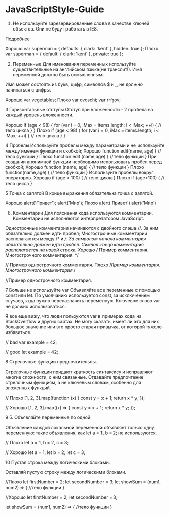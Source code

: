 # JavaScriptStyle-Guide

1. Не используйте зарезервированные слова в качестве ключей объектов. Они не будут работать в IE8.

Подробнее

Хорошо
var superman = {
  defaults: { clark: 'kent' },
  hidden: true
};
Плохо
var superman = {
  default: { clark: 'kent' },
  private: true
};

2. Переменные
Для именования переменных используйте существительные на английском языке(не транслит!). Имя переменной должно быть осмысленным.

Имя может состоять из букв, цифр, символов $ и _, не должно начинаться с цифры.

Хорошо
var vegetables;
Плохо
var ovoschi;
var rrfgov;

3 Горизонтальные отступы
Отступ при вложенности - 2 пробела на каждый уровень вложенности.

Хорошо
if (age < 98) {
  for (var i = 0, iMax = items.length; i < iMax; ++i) {
    // тело цикла
  }
}
Плохо
if (age < 98) {
for (var i = 0, iMax = items.length; i < iMax; ++i) {
// тело цикла
}
}

4 Пробелы
Используйте пробелы между параметрами и не используйте между именем функции и скобкой;
Хорошо
function edit(name, age) {
  // тело функции
}
Плохо
function edit (name,age) {
  // тело функции
}
При создании анонимной функции необходимо использовать пробел перед скобкой;
Хорошо
function (name, age) {
  // тело функции
}
Плохо
function(name,age) {
  // тело функции
}
Используйте пробелы вокруг операторов.
Хорошо
if (age < 100) {
  // тело цикла
}
Плохо
if (age<100) {
  // тело цикла
}

5 Точка с запятой
В конце выражения обязательна точка с запятой.

Хорошо
alert('Привет');
alert('Мир');
Плохо
alert('Привет')
alert('Мир')

6. Комментарии
Для пояснения кода используются комментарии. Комментарии не исполняются интерпретатором JavaScript.

Однострочные комментарии начинаются с двойного слэша //. За ним обязательно должен идти пробел;
Многострочные комментарии располагаются между /* и */. За символом начала комментария обязательно должен идти пробел. Символ конца комментария располагается на новой строке.
Хорошо
/* Пример комментария.
Многострочного комментария.
*/

// Пример однострочного комментария.
Плохо
/*Пример комментария.
Многострочного комментария.*/

//Пример однострочного комментария.

7 Больше не используйте var
Объявляйте все переменные с помощью const или let. По умолчанию используется const, за исключением случаев, кгда нужно переназначить переменную. Ключевое слово var не должно использоваться.

Я все еще вижу, что люди пользуются var в примерах кода на StackOverflow и других сайтах. Не могу сказать, имеет ли это для них большое значение или это просто старая привычка, от которой тяжело избавиться.

// bad
var example = 42;

// good
let example = 42;

8 Стрелочные функции предпочтительны.

Стрелочные функции придают краткость синтаксису и исправляют многие сложности, с ним связанные. Отдавайте предпочтение стрелочным функциям, а не ключевым словам, особенно для вложенных функций.

// Плохо
[1, 2, 3].map(function (x) {
  const y = x + 1;
  return x * y;
});

// Хорошо
[1, 2, 3].map((x) => {
  const y = x + 1;
  return x * y;
});

9 5. Объявляйте переменные по одной.

Объявление каждой локальной переменной объявляет только одну переменную: такие объявления, как let a = 1, b = 2; не используются.

// Плохо
let a = 1, b = 2, c = 3;

// Хорошо
let a = 1;
let b = 2;
let c = 3;

10 Пустая строка между логическими блоками.

Оставляй пустую строку между логическими блоками.

//Плохо
let firstNumber = 2;
let secondNumber = 3;
let showSum = (num1, num2) => {
  //тело функции
}

//Хорошо
let firstNumber = 2;
let secondNumber = 3;

let showSum = (num1, num2) => {
  //тело функции
}
